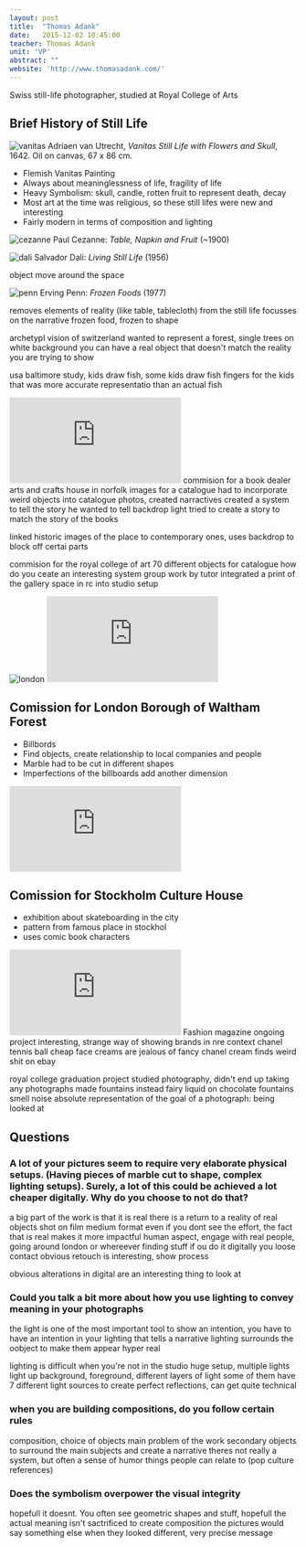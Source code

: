 ```yaml
---
layout: post
title:  "Thomas Adank"
date:   2015-12-02 10:45:00
teacher: Thomas Adank
unit: 'VP'
abstract: ""
website: 'http://www.thomasadank.com/'
---
```


Swiss still-life photographer, studied at Royal College of Arts

## Brief History of Still Life

![vanitas](https://upload.wikimedia.org/wikipedia/commons/1/12/Adriaen_van_Utrecht_-_Vanitas_Still-Life_with_a_Bouquet_and_a_Skull_-_WGA24200.jpg)
Adriaen van Utrecht, _Vanitas Still Life with Flowers and Skull_, 1642. Oil on canvas, 67 x 86 cm.

- Flemish Vanitas Painting
- Always about meaninglessness of life, fragility of life
- Heavy Symbolism: skull, candle, rotten fruit to represent death, decay
- Most art at the time was religious, so these still lifes were new and interesting
- Fairly modern in terms of composition and lighting

![cezanne](https://www.ibiblio.org/wm/paint/auth/cezanne/sl/cezanne.coin-table.jpg)
Paul Cezanne: _Table, Napkin and Fruit_ (~1900)

![dali](http://4.bp.blogspot.com/_N6IFoS5MzpI/TQqDqNb6YPI/AAAAAAAAAVM/k4jaCkcUOKU/s1600/Dali.LivingStillLife.jpg)
Salvador Dali: _Living Still Life_ (1956)

object move around the space

![penn](https://artblart.files.wordpress.com/2011/05/irving-penn-frozen-foods.jpg)
Erving Penn: _Frozen Foods_ (1977)

removes elements of reality (like table, tablecloth) from the still life
focusses on the narrative
frozen food, frozen to shape 

archetypl vision of switzerland
wanted to represent a forest,
single trees on white background
you can have a real object that doesn't match the reality you are trying to show

usa baltimore study, kids draw fish, some kids draw fish fingers
for the kids that was more accurate representatio than an actual fish

![books](http://www.thomasadank.com/index.php?rex_img_type=ImgProject&rex_img_file=wowood_vase.jpg)
commision for a book dealer
arts and crafts house in norfolk
images for a catalogue
had to incorporate weird objects into catalogue photos, created narractives
created a system to tell the story he wanted to tell
backdrop
light
tried to create a story to match the story of the books

linked historic images of the place to contemporary ones, uses backdrop to block off certai parts

commision for the royal college of art
70 different objects for catalogue
how do you ceate an interesting system
group work by tutor
integrated a print of the gallery space in rc into studio setup

![london](https://protein-cms-prod.s3.amazonaws.com/grafik/286/large_2.Europa_BlackhorseLane.jpg)
![london](http://www.thomasadank.com/index.php?rex_img_type=ImgProject&rex_img_file=billboards_starcatering_left.jpg)

## Comission for London Borough of Waltham Forest

- Billbords
- Find objects, create relationship to local companies and people
- Marble had to be cut in different shapes
- Imperfections of the billboards add another dimension

![stockholm](http://www.thomasadank.com/index.php?rex_img_type=ImgProject&rex_img_file=sergelstorg_image.jpg)

## Comission for Stockholm Culture House
- exhibition about skateboarding in the city
- pattern from famous place in stockhol
- uses comic book characters

![fashion](http://www.thomasadank.com/index.php?rex_img_type=ImgProject&rex_img_file=cremefraiche_chanel.jpg)
Fashion magazine ongoing project
interesting, strange way of showing brands in nre context
chanel tennis ball
cheap face creams are jealous of fancy chanel cream
finds weird shit on ebay

royal college graduation project
studied photography, didn't end up taking any photographs
made fountains instead
fairy liquid on chocolate fountains
smell 
noise
absolute representation of the goal of a photograph: being looked at

## Questions

### A lot of your pictures seem to require very elaborate physical setups. (Having pieces of marble cut to shape, complex lighting setups). Surely, a lot of this could be achieved a lot cheaper digitally. Why do you choose to not do that?
a big part of the work is that it is real
there is a return to a reality of real objects 
shot on film medium format
even if you dont see the effort, the fact that is real makes it more impactful
human aspect, engage with real people, going around london or whereever finding stuff
if ou do it digitally you loose contact
obvious retouch is interesting, show process

obvious alterations in digital are an interesting thing to look at

### Could you talk a bit more about how you use lighting to convey meaning in your photographs 
the light is one of the most important tool to show an intention, you have to have an intention in your lighting that tells a narrative
lighting surrounds the oobject to make them appear hyper real

lighting is difficult when you're not in the studio
huge setup, multiple lights
light up background, foreground, different layers of light
some of them have 7 different light sources to create perfect reflections, can get quite technical

### when you are building compositions, do you follow certain rules
composition, choice of objects main problem of the work
secondary objects to surround the main subjects and create a narrative
theres not really a system, but often a sense of humor
things people can relate to (pop culture references)

### Does the symbolism overpower the visual integrity
hopefull it doesnt. You often see geometric shapes and stuff, hopefull the actual meaning isn't sactrificed to create composition
the pictures would say something else when they looked different, very precise message
